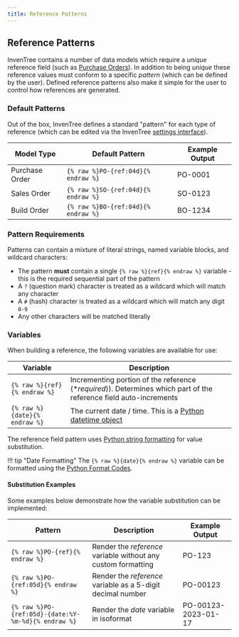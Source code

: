 ```yaml
---
title: Reference Patterns
---
```


## Reference Patterns

InvenTree contains a number of data models which require a *unique* reference field (such as [Purchase Orders](../buy/po.md)). In addition to being *unique* these reference values must conform to a specific *pattern* (which can be defined by the user). Defined reference patterns also make it simple for the user to control how references are generated.

### Default Patterns

Out of the box, InvenTree defines a standard "pattern" for each type of reference (which can be edited via the InvenTree [settings interface](./global.md)).

| Model Type | Default Pattern | Example Output |
| --- | --- | --- |
| Purchase Order | `{% raw %}PO-{ref:04d}{% endraw %}` | PO-0001 |
| Sales Order | `{% raw %}SO-{ref:04d}{% endraw %}` | SO-0123 |
| Build Order | `{% raw %}BO-{ref:04d}{% endraw %}` | BO-1234 |

### Pattern Requirements

Patterns can contain a mixture of literal strings, named variable blocks, and wildcard characters:

- The pattern **must** contain a single `{% raw %}{ref}{% endraw %}` variable - this is the required sequential part of the pattern
- A `?` (question mark) character is treated as a wildcard which will match any character
- A `#` (hash) character is treated as a wildcard which will match any digit `0-9`
- Any other characters will be matched literally

### Variables

When building a reference, the following variables are available for use:

| Variable | Description |
| --- | --- |
| `{% raw %}{ref}{% endraw %}` | Incrementing portion of the reference (**required*)). Determines which part of the reference field auto-increments |
| `{% raw %}{date}{% endraw %}` | The current date / time. This is a [Python datetime object](https://docs.python.org/3/library/datetime.html#datetime.datetime.now) |

The reference field pattern uses <a href="https://www.w3schools.com/python/ref_string_format.asp">Python string formatting</a> for value substitution.

!!! tip "Date Formatting"
    The `{% raw %}{date}{% endraw %}` variable can be formatted using the [Python Format Codes](https://docs.python.org/3/library/datetime.html#strftime-strptime-behavior).

#### Substitution Examples

Some examples below demonstrate how the variable substitution can be implemented:

| Pattern | Description | Example Output |
| --- | --- | --- |
| `{% raw %}PO-{ref}{% endraw %}` | Render the *reference* variable without any custom formatting | PO-123 |
| `{% raw %}PO-{ref:05d}{% endraw %}` | Render the *reference* variable as a 5-digit decimal number | PO-00123 |
| `{% raw %}PO-{ref:05d}-{date:%Y-%m-%d}{% endraw %}` | Render the *date* variable in isoformat | PO-00123-2023-01-17 |
